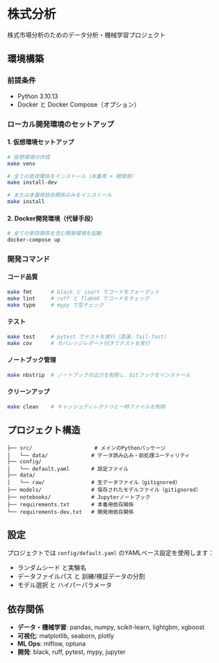 # 株式分析

株式市場分析のためのデータ分析・機械学習プロジェクト

## 環境構築

### 前提条件
- Python 3.10.13
- Docker と Docker Compose（オプション）

### ローカル開発環境のセットアップ

#### 1. 仮想環境セットアップ
```bash
# 仮想環境の作成
make venv

# 全ての依存関係をインストール（本番用 + 開発用）
make install-dev

# または本番用依存関係のみをインストール
make install
```

#### 2. Docker開発環境（代替手段）
```bash
# 全ての依存関係を含む開発環境を起動
docker-compose up
```

### 開発コマンド

#### コード品質
```bash
make fmt      # black と isort でコードをフォーマット
make lint     # ruff と flake8 でコードをチェック
make type     # mypy で型チェック
```

#### テスト
```bash
make test     # pytest でテストを実行（高速、fail-fast）
make cov      # カバレッジレポート付きでテストを実行
```

#### ノートブック管理
```bash
make nbstrip  # ノートブックの出力を削除し、Gitフックをインストール
```

#### クリーンアップ
```bash
make clean    # キャッシュディレクトリと一時ファイルを削除
```

## プロジェクト構造

```
├── src/                    # メインのPythonパッケージ
│   └── data/              # データ読み込み・前処理ユーティリティ
├── config/
│   └── default.yaml       # 設定ファイル
├── data/
│   └── raw/               # 生データファイル（gitignored）
├── models/                # 保存されたモデルファイル（gitignored）
├── notebooks/             # Jupyterノートブック
├── requirements.txt       # 本番用依存関係
└── requirements-dev.txt   # 開発用依存関係
```

## 設定

プロジェクトでは `config/default.yaml` のYAMLベース設定を使用します：
- ランダムシード と実験名
- データファイルパス と 訓練/検証データの分割
- モデル選択 と ハイパーパラメータ

## 依存関係

- **データ・機械学習**: pandas, numpy, scikit-learn, lightgbm, xgboost
- **可視化**: matplotlib, seaborn, plotly
- **ML Ops**: mlflow, optuna
- **開発**: black, ruff, pytest, mypy, jupyter
